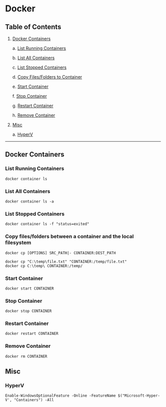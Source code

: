 # Docker

##  Table of Contents

1. [Docker Containers](#Docker-Containers)

    a. [List Running Containers](#list-running-containers)

    b. [List All Containers](#list-all-containers)

    c. [List Stopped Containers](#list-stopped-containers)

    d. [Copy Files/Folders to Container](#copy-filesfolders-between-a-container-and-the-local-filesystem)

    e. [Start Container](#start-container)

    f. [Stop Container](#stop-container)

    g. [Restart Container](#restart-container)

    h. [Remove Container](#remove-container)
    
2. [Misc](#Misc)

    a. [HyperV](#HyperV)

***

## Docker Containers

### List Running Containers
    docker container ls

### List All Containers
    docker container ls -a

### List Stopped Containers
    docker container ls -f "status=exited"

### Copy files/folders between a container and the local filesystem
    docker cp [OPTIONS] SRC_PATH|- CONTAINER:DEST_PATH

    docker cp "C:\temp\file.txt" "CONTAINER:/temp/file.txt"
    docker cp C:\temp\ CONTAINER:/temp/

### Start Container
    docker start CONTAINER

### Stop Container
    docker stop CONTAINER

### Restart Container
    docker restart CONTAINER

### Remove Container
    docker rm CONTAINER
 
## Misc

### HyperV
    Enable-WindowsOptionalFeature -Online -FeatureName $("Microsoft-Hyper-V', "Containers") -All

